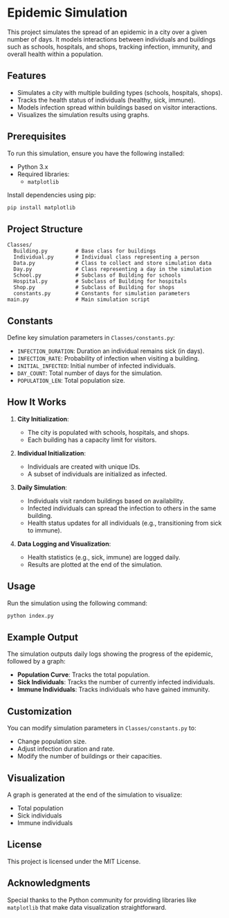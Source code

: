 # Epidemic Simulation

This project simulates the spread of an epidemic in a city over a given number of days. It models interactions between individuals and buildings such as schools, hospitals, and shops, tracking infection, immunity, and overall health within a population.

## Features
- Simulates a city with multiple building types (schools, hospitals, shops).
- Tracks the health status of individuals (healthy, sick, immune).
- Models infection spread within buildings based on visitor interactions.
- Visualizes the simulation results using graphs.

## Prerequisites
To run this simulation, ensure you have the following installed:
- Python 3.x
- Required libraries: 
  - `matplotlib`

Install dependencies using pip:
```bash
pip install matplotlib
```

## Project Structure
```
Classes/
  Building.py         # Base class for buildings
  Individual.py       # Individual class representing a person
  Data.py             # Class to collect and store simulation data
  Day.py              # Class representing a day in the simulation
  School.py           # Subclass of Building for schools
  Hospital.py         # Subclass of Building for hospitals
  Shop.py             # Subclass of Building for shops
  constants.py        # Constants for simulation parameters
main.py               # Main simulation script
```

## Constants
Define key simulation parameters in `Classes/constants.py`:
- `INFECTION_DURATION`: Duration an individual remains sick (in days).
- `INFECTION_RATE`: Probability of infection when visiting a building.
- `INITIAL_INFECTED`: Initial number of infected individuals.
- `DAY_COUNT`: Total number of days for the simulation.
- `POPULATION_LEN`: Total population size.

## How It Works
1. **City Initialization**:
   - The city is populated with schools, hospitals, and shops.
   - Each building has a capacity limit for visitors.

2. **Individual Initialization**:
   - Individuals are created with unique IDs.
   - A subset of individuals are initialized as infected.

3. **Daily Simulation**:
   - Individuals visit random buildings based on availability.
   - Infected individuals can spread the infection to others in the same building.
   - Health status updates for all individuals (e.g., transitioning from sick to immune).

4. **Data Logging and Visualization**:
   - Health statistics (e.g., sick, immune) are logged daily.
   - Results are plotted at the end of the simulation.

## Usage
Run the simulation using the following command:
```bash
python index.py
```

## Example Output
The simulation outputs daily logs showing the progress of the epidemic, followed by a graph:
- **Population Curve**: Tracks the total population.
- **Sick Individuals**: Tracks the number of currently infected individuals.
- **Immune Individuals**: Tracks individuals who have gained immunity.

## Customization
You can modify simulation parameters in `Classes/constants.py` to:
- Change population size.
- Adjust infection duration and rate.
- Modify the number of buildings or their capacities.

## Visualization
A graph is generated at the end of the simulation to visualize:
- Total population
- Sick individuals
- Immune individuals

## License
This project is licensed under the MIT License.

## Acknowledgments
Special thanks to the Python community for providing libraries like `matplotlib` that make data visualization straightforward.
